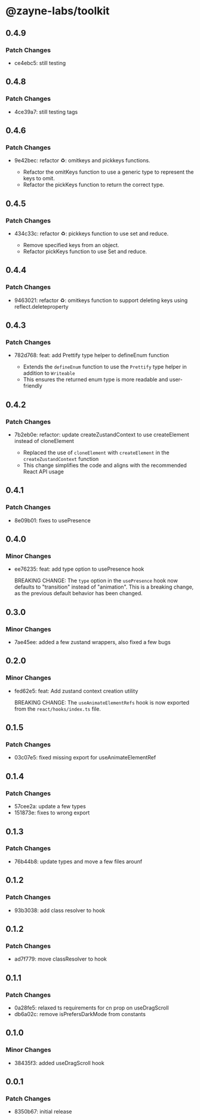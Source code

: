 # @zayne-labs/toolkit

## 0.4.9

### Patch Changes

-  ce4ebc5: still testing

## 0.4.8

### Patch Changes

-  4ce39a7: still testing tags

## 0.4.6

### Patch Changes

-  9e42bec: refactor ♻️: omitkeys and pickkeys functions.

   -  Refactor the omitKeys function to use a generic type to represent the keys to omit.
   -  Refactor the pickKeys function to return the correct type.

## 0.4.5

### Patch Changes

-  434c33c: refactor ♻️: pickkeys function to use set and reduce.

   -  Remove specified keys from an object.
   -  Refactor pickKeys function to use Set and reduce.

## 0.4.4

### Patch Changes

-  9463021: refactor ♻️: omitkeys function to support deleting keys using reflect.deleteproperty

## 0.4.3

### Patch Changes

-  782d768: feat: add Prettify type helper to defineEnum function

   -  Extends the `defineEnum` function to use the `Prettify` type helper in addition to `Writeable`
   -  This ensures the returned enum type is more readable and user-friendly

## 0.4.2

### Patch Changes

-  7b2eb0e: refactor: update createZustandContext to use createElement instead of cloneElement

   -  Replaced the use of `cloneElement` with `createElement` in the `createZustandContext` function
   -  This change simplifies the code and aligns with the recommended React API usage

## 0.4.1

### Patch Changes

-  8e09b01: fixes to usePresence

## 0.4.0

### Minor Changes

-  ee76235: feat: add type option to usePresence hook

   BREAKING CHANGE: The `type` option in the `usePresence` hook now defaults to "transition" instead of "animation". This is a breaking change, as the previous default behavior has been changed.

## 0.3.0

### Minor Changes

-  7ae45ee: added a few zustand wrappers, also fixed a few bugs

## 0.2.0

### Minor Changes

-  fed62e5: feat: Add zustand context creation utility

   BREAKING CHANGE: The `useAnimateElementRefs` hook is now exported from the `react/hooks/index.ts` file.

## 0.1.5

### Patch Changes

-  03c07e5: fixed missing export for useAnimateElementRef

## 0.1.4

### Patch Changes

-  57cee2a: update a few types
-  151873e: fixes to wrong export

## 0.1.3

### Patch Changes

-  76b44b8: update types and move a few files arounf

## 0.1.2

### Patch Changes

-  93b3038: add class resolver to hook

## 0.1.2

### Patch Changes

-  ad7f779: move classResolver to hook

## 0.1.1

### Patch Changes

-  0a28fe5: relaxed ts requirements for cn prop on useDragScroll
-  db6a02c: remove isPrefersDarkMode from constants

## 0.1.0

### Minor Changes

-  38435f3: added useDragScroll hook

## 0.0.1

### Patch Changes

-  8350b67: initial release

